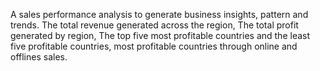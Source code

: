 A sales performance analysis to generate business insights, pattern and trends.
The total revenue generated across the region, The total profit generated by region,
The top five most profitable countries and the least five profitable countries, most profitable countries through online and offlines sales. 
